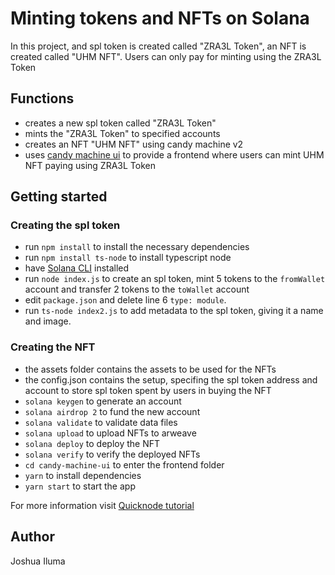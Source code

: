 # Minting tokens and NFTs on Solana

In this project, and spl token is created called "ZRA3L Token", an NFT is created called "UHM NFT". Users can only pay for minting using the ZRA3L Token

## Functions

- creates a new spl token called "ZRA3L Token"
- mints the "ZRA3L Token" to specified accounts
- creates an NFT "UHM NFT" using candy machine v2
- uses [candy machine ui](https://github.com/metaplex-foundation/candy-machine-ui) to provide a frontend where users can mint UHM NFT paying using ZRA3L Token

## Getting started

### Creating the spl token

- run `npm install` to install the necessary dependencies
- run `npm install ts-node` to install typescript node
- have [Solana CLI](https://docs.solana.com/cli/install-solana-cli-tools) installed
- run `node index.js` to create an spl token, mint 5 tokens to the `fromWallet` account and transfer 2 tokens to the `toWallet` account
- edit `package.json` and delete line 6 `type: module`.
- run `ts-node index2.js` to add metadata to the spl token, giving it a name and image.

### Creating the NFT

- the assets folder contains the assets to be used for the NFTs
- the config.json contains the setup, specifing the spl token address and account to store spl token spent by users in buying the NFT
- `solana keygen` to generate an account
- `solana airdrop 2` to fund the new account
- `solana validate` to validate data files
- `solana upload` to upload NFTs to arweave
- `solana deploy` to deploy the NFT
- `solana verify` to verify the deployed NFTs
- `cd candy-machine-ui` to enter the frontend folder
- `yarn` to install dependencies
- `yarn start` to start the app

For more information visit [Quicknode tutorial](https://www.quicknode.com/guides/solana-development/nfts/how-to-deploy-an-nft-collection-on-solana-using-sugar-candy-machine)

## Author

Joshua Iluma
